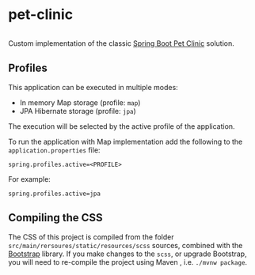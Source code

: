 # pet-clinic

[![<build>](https://circleci.com/gh/yonatankarp/pet-clinic.svg?style=svg)](https://circleci.com/gh/yonatankarp/pet-clinic)



Custom implementation of the classic [Spring Boot Pet Clinic](https://projects.spring.io/spring-com.yonatankarp.petclinic.petclinic/)
solution.

## Profiles

This application can be executed in multiple modes:

 - In memory Map storage (profile: `map`)
 - JPA Hibernate storage (profile: `jpa`)

The execution will be selected by the active profile of the application.

To run the application with Map implementation add the following to the
`application.properties` file:

```properties
spring.profiles.active=<PROFILE>
```

For example:

```properties
spring.profiles.active=jpa
```

## Compiling the CSS

The CSS of this project is compiled from the folder `src/main/rersoures/static/resources/scss`
sources, combined with the [Bootstrap](https://getbootstrap.com/) library. If
you make changes to the `scss`, or upgrade Bootstrap, you will need to re-compile
the project using Maven , i.e. `./mvnw package`.
